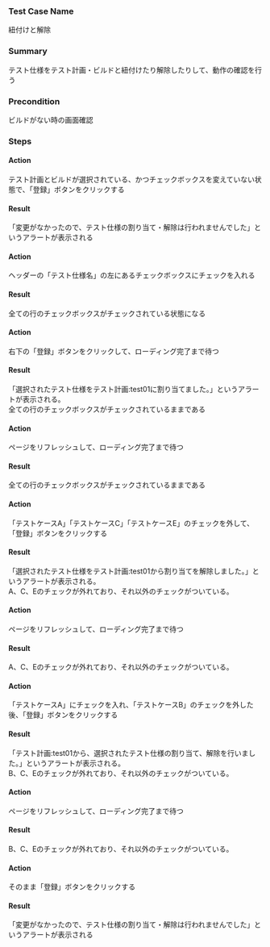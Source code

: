 ### Test Case Name
紐付けと解除

### Summary
テスト仕様をテスト計画・ビルドと紐付けたり解除したりして、動作の確認を行う

### Precondition
ビルドがない時の画面確認

### Steps

#### Action
テスト計画とビルドが選択されている、かつチェックボックスを変えていない状態で、「登録」ボタンをクリックする
#### Result
「変更がなかったので、テスト仕様の割り当て・解除は行われませんでした」というアラートが表示される

#### Action
ヘッダーの「テスト仕様名」の左にあるチェックボックスにチェックを入れる
#### Result
全ての行のチェックボックスがチェックされている状態になる

#### Action
右下の「登録」ボタンをクリックして、ローディング完了まで待つ
#### Result
「選択されたテスト仕様をテスト計画:test01に割り当てました。」というアラートが表示される。  
全ての行のチェックボックスがチェックされているままである

#### Action
ページをリフレッシュして、ローディング完了まで待つ
#### Result
全ての行のチェックボックスがチェックされているままである

#### Action
「テストケースA」「テストケースC」「テストケースE」のチェックを外して、「登録」ボタンをクリックする
#### Result
「選択されたテスト仕様をテスト計画:test01から割り当てを解除しました。」というアラートが表示される。  
A、C、Eのチェックが外れており、それ以外のチェックがついている。

#### Action
ページをリフレッシュして、ローディング完了まで待つ
#### Result
A、C、Eのチェックが外れており、それ以外のチェックがついている。

#### Action
「テストケースA」にチェックを入れ、「テストケースB」のチェックを外した後、「登録」ボタンをクリックする
#### Result
「テスト計画:test01から、選択されたテスト仕様の割り当て、解除を行いました。」というアラートが表示される。  
B、C、Eのチェックが外れており、それ以外のチェックがついている。

#### Action
ページをリフレッシュして、ローディング完了まで待つ
#### Result
B、C、Eのチェックが外れており、それ以外のチェックがついている。

#### Action
そのまま「登録」ボタンをクリックする
#### Result
「変更がなかったので、テスト仕様の割り当て・解除は行われませんでした」というアラートが表示される

